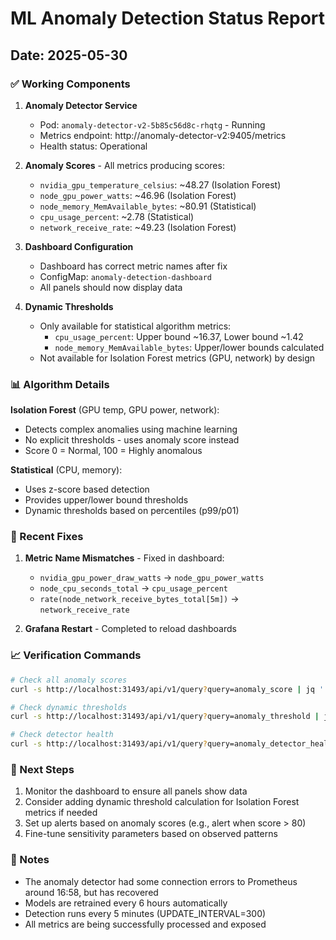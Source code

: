 # ML Anomaly Detection Status Report

## Date: 2025-05-30

### ✅ Working Components

1. **Anomaly Detector Service**
   - Pod: `anomaly-detector-v2-5b85c56d8c-rhqtg` - Running
   - Metrics endpoint: http://anomaly-detector-v2:9405/metrics
   - Health status: Operational

2. **Anomaly Scores** - All metrics producing scores:
   - `nvidia_gpu_temperature_celsius`: ~48.27 (Isolation Forest)
   - `node_gpu_power_watts`: ~46.96 (Isolation Forest)
   - `node_memory_MemAvailable_bytes`: ~80.91 (Statistical)
   - `cpu_usage_percent`: ~2.78 (Statistical)
   - `network_receive_rate`: ~49.23 (Isolation Forest)

3. **Dashboard Configuration**
   - Dashboard has correct metric names after fix
   - ConfigMap: `anomaly-detection-dashboard`
   - All panels should now display data

4. **Dynamic Thresholds**
   - Only available for statistical algorithm metrics:
     - `cpu_usage_percent`: Upper bound ~16.37, Lower bound ~1.42
     - `node_memory_MemAvailable_bytes`: Upper/lower bounds calculated
   - Not available for Isolation Forest metrics (GPU, network) by design

### 📊 Algorithm Details

**Isolation Forest** (GPU temp, GPU power, network):
- Detects complex anomalies using machine learning
- No explicit thresholds - uses anomaly score instead
- Score 0 = Normal, 100 = Highly anomalous

**Statistical** (CPU, memory):
- Uses z-score based detection
- Provides upper/lower bound thresholds
- Dynamic thresholds based on percentiles (p99/p01)

### 🔧 Recent Fixes

1. **Metric Name Mismatches** - Fixed in dashboard:
   - `nvidia_gpu_power_draw_watts` → `node_gpu_power_watts`
   - `node_cpu_seconds_total` → `cpu_usage_percent`
   - `rate(node_network_receive_bytes_total[5m])` → `network_receive_rate`

2. **Grafana Restart** - Completed to reload dashboards

### 📈 Verification Commands

```bash
# Check all anomaly scores
curl -s http://localhost:31493/api/v1/query?query=anomaly_score | jq '.data.result[] | {metric: .metric.metric_name, value: .value[1]}'

# Check dynamic thresholds
curl -s http://localhost:31493/api/v1/query?query=anomaly_threshold | jq '.data.result[] | {metric: .metric.metric_name, type: .metric.type, value: .value[1]}'

# Check detector health
curl -s http://localhost:31493/api/v1/query?query=anomaly_detector_health | jq '.data.result[0].value[1]'
```

### 🎯 Next Steps

1. Monitor the dashboard to ensure all panels show data
2. Consider adding dynamic threshold calculation for Isolation Forest metrics if needed
3. Set up alerts based on anomaly scores (e.g., alert when score > 80)
4. Fine-tune sensitivity parameters based on observed patterns

### 📝 Notes

- The anomaly detector had some connection errors to Prometheus around 16:58, but has recovered
- Models are retrained every 6 hours automatically
- Detection runs every 5 minutes (UPDATE_INTERVAL=300)
- All metrics are being successfully processed and exposed